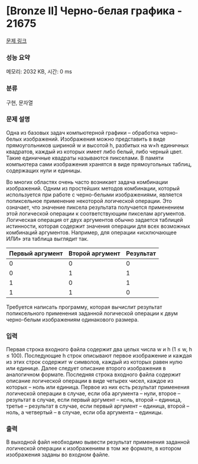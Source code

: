 # [Bronze II] Черно-белая графика - 21675 

[문제 링크](https://www.acmicpc.net/problem/21675) 

### 성능 요약

메모리: 2032 KB, 시간: 0 ms

### 분류

구현, 문자열

### 문제 설명

<p>Одна из базовых задач компьютерной графики – обработка черно-белых изображений. Изображения можно представить в виде прямоугольников шириной w и высотой h, разбитых на w×h единичных квадратов, каждый из которых имеет либо белый, либо черный цвет. Такие единичные квадраты называются пикселами. В памяти компьютера сами изображения хранятся в виде прямоугольных таблиц, содержащих нули и единицы.</p>

<p>Во многих областях очень часто возникает задача комбинации изображений. Одним из простейших методов комбинации, который используется при работе с черно-белыми изображениями, является попиксельное применение некоторой логической операции. Это означает, что значение пиксела результата получается применением этой логической операции к соответствующим пикселам аргументов. Логическая операция от двух аргументов обычно задается таблицей истинности, которая содержит значения операции для всех возможных комбинаций аргументов. Например, для операции «исключающее ИЛИ» эта таблица выглядит так.</p>

<table class="table table-bordered th-center td-center table-center-30">
	<thead>
		<tr>
			<th>Первый аргумент</th>
			<th>Второй аргумент</th>
			<th>Результат</th>
		</tr>
	</thead>
	<tbody>
		<tr>
			<td>0</td>
			<td>0</td>
			<td>0</td>
		</tr>
		<tr>
			<td>0</td>
			<td>1</td>
			<td>1</td>
		</tr>
		<tr>
			<td>1</td>
			<td>0</td>
			<td>1</td>
		</tr>
		<tr>
			<td>1</td>
			<td>1</td>
			<td>0</td>
		</tr>
	</tbody>
</table>

<p>Требуется написать программу, которая вычислит результат попиксельного применения заданной логической операции к двум черно-белым изображениям одинакового размера.</p>

### 입력 

 <p>Первая строка входного файла содержит два целых числа w и h (1 ≤ w, h ≤ 100). Последующие h строк описывают первое изображение и каждая из этих строк содержит w символов, каждый из которых равен нулю или единице. Далее следует описание второго изображения в аналогичном формате. Последняя строка входного файла содержит описание логической операции в виде четырех чисел, каждое из которых – ноль или единица. Первое из них есть результат применения логической операции в случае, если оба аргумента – нули, второе – результат в случае, если первый аргумент – ноль, второй – единица, третье – результат в случае, если первый аргумент – единица, второй – ноль, а четвертый – в случае, если оба аргумента – единицы.</p>

### 출력 

 <p>В выходной файл необходимо вывести результат применения заданной логической операции к изображениям в том же формате, в котором изображения заданы во входном файле.</p>

